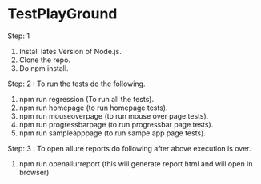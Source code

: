 # TestPlayGround
Step: 1

1. Install lates Version of Node.js.
2. Clone the repo.
3. Do npm install.


Step: 2 : To run the tests do the following.

1. npm run regression (To run all the tests).
2. npm run homepage (to run homepage tests).
3. npm run mouseoverpage (to run mouse over page tests).
4. npm run progressbarpage (to run progressbar page tests).
5. npm run sampleapppage (to run sampe app page tests).

Step: 3 : To open allure reports do following after above execution is over. 
1. npm run openallurreport (this will generate report html and will open in browser)
